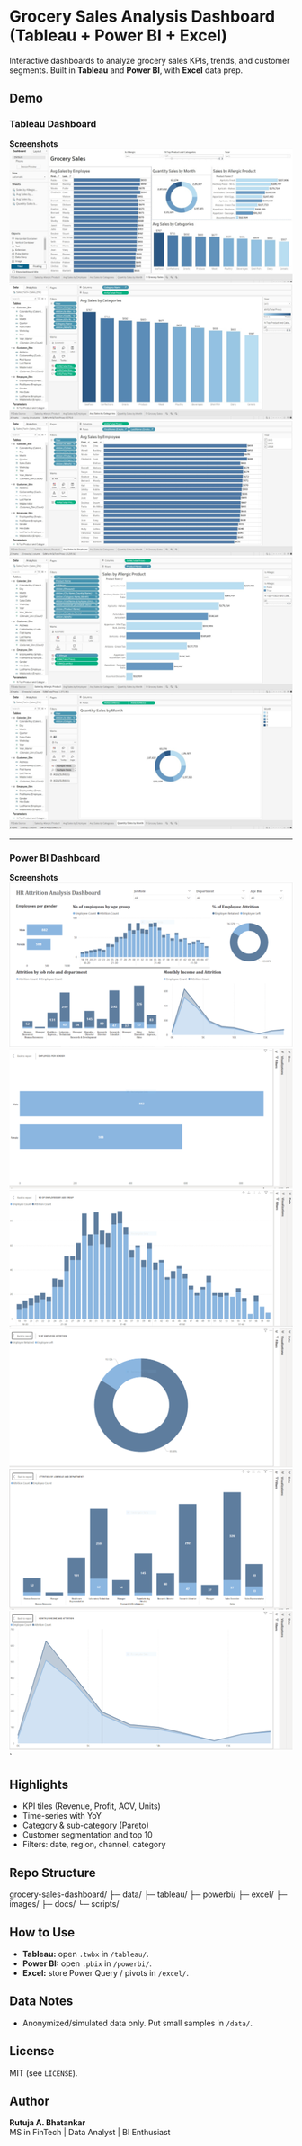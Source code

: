 # Grocery Sales Analysis Dashboard (Tableau + Power BI + Excel)

Interactive dashboards to analyze grocery sales KPIs, trends, and customer segments.
Built in **Tableau** and **Power BI**, with **Excel** data prep.

## Demo

### Tableau Dashboard

**Screenshots**
![Tableau Overview](images/tableau_overview.jpeg)  
![Tableau KPIs - Categories](images/tableau_category.jpeg)  
![Tableau KPIs - Employee](images/tableau_employee.jpeg)  
![Tableau KPIs - Products](images/tableau_product.jpeg)  
![Tableau Trends](images/tableau_trends.jpeg)  

---

### Power BI Dashboard

**Screenshots**
![Power BI Overview](images/powerbi_overview.png.PNG)  
![Employees by Gender](images/powerbi_gender.PNG)  
![Employees by Age Group](images/powerbi_age..PNG)  
![Attrition %](images/powerbi_attrition.PNG)  
![Attrition by Job Role](images/powerbi_jobrole.PNG)  
![Monthly Income vs Attrition](images/powerbi_income.PNG)
`

## Highlights
- KPI tiles (Revenue, Profit, AOV, Units)
- Time-series with YoY
- Category & sub-category (Pareto)
- Customer segmentation and top 10
- Filters: date, region, channel, category

## Repo Structure
grocery-sales-dashboard/
├─ data/
├─ tableau/
├─ powerbi/
├─ excel/
├─ images/
├─ docs/
└─ scripts/


## How to Use
- **Tableau:** open `.twbx` in `/tableau/`.
- **Power BI:** open `.pbix` in `/powerbi/`.
- **Excel:** store Power Query / pivots in `/excel/`.

## Data Notes
- Anonymized/simulated data only. Put small samples in `/data/`.

## License
MIT (see `LICENSE`).

## Author
**Rutuja A. Bhatankar**  
MS in FinTech | Data Analyst | BI Enthusiast
